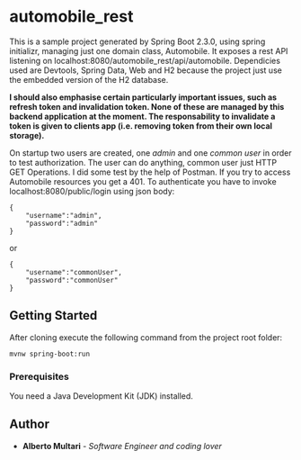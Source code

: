 # automobile_rest

This is a sample project generated by Spring Boot 2.3.0, using spring initializr,  managing just one domain class, Automobile. It exposes a rest API listening on localhost:8080/automobile_rest/api/automobile.
Dependicies used are Devtools, Spring Data, Web and H2 because the project just use the embedded version of the H2 database.

**I should also emphasise certain particularly important issues, such as refresh token and invalidation token. None of these are managed by this backend application at the moment. The responsability to invalidate a token is given to clients app (i.e. removing token from their own local storage).**

On startup two users are created, one *admin* and one *common user* in order to test authorization. The user can do anything, common user just HTTP GET Operations.
I did some test by the help of Postman. If you try to access Automobile resources you get a 401. To authenticate you have to invoke localhost:8080/public/login using json body:

```
{
	"username":"admin",
	"password":"admin"
}
```

or

```
{
    "username":"commonUser",
    "password":"commonUser"
}
```


## Getting Started

After cloning execute the following command from the project root folder:

```
mvnw spring-boot:run
```

### Prerequisites

You need a Java Development Kit (JDK) installed.


## Author

* **Alberto Multari** - *Software Engineer and coding lover* 



